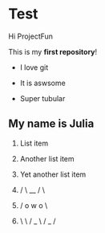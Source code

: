 # Test
Hi ProjectFun

This is my **first repository**!

* I love git

*  It is aswsome

*  Super tubular

## My name is Julia

1. List item

1. Another list item

1. Yet another list item
1.   /	\	__	/	\    
1.  /	o 	w 	o 	\   
1.  \	\	/	_	\	/	_	/   
